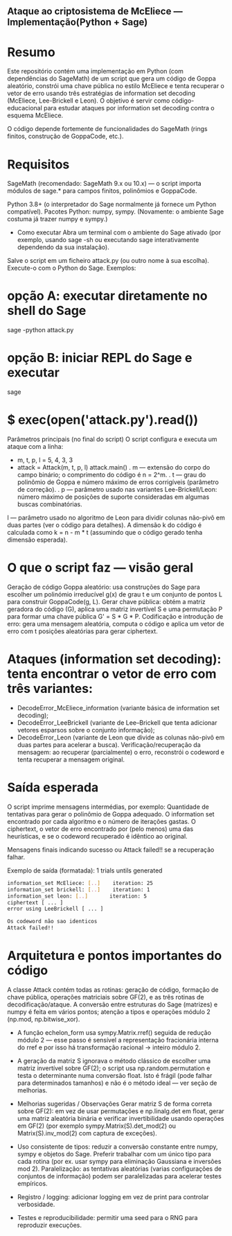 ## Ataque ao criptosistema de McEliece — Implementação(Python + Sage)
# Resumo
Este repositório contém uma implementação em Python (com dependências do SageMath) de um script que gera um código de Goppa aleatório, constrói uma chave pública no estilo McEliece e tenta recuperar o vetor de erro usando três estratégias de information set decoding (McEliece, Lee-Brickell e Leon). O objetivo é servir como código-educacional para estudar ataques por information set decoding contra o esquema McEliece.

O código depende fortemente de funcionalidades do SageMath (rings finitos, construção de GoppaCode, etc.).

# Requisitos
SageMath (recomendado: SageMath 9.x ou 10.x) — o script importa módulos de sage.* para campos finitos, polinômios e GoppaCode.

Python 3.8+ (o interpretador do Sage normalmente já fornece um Python compatível).
Pacotes Python: numpy, sympy. (Novamente: o ambiente Sage costuma já trazer numpy e sympy.)

- Como executar
Abra um terminal com o ambiente do Sage ativado (por exemplo, usando sage -sh ou executando sage interativamente dependendo da sua instalação).

Salve o script em um ficheiro attack.py (ou outro nome à sua escolha).
Execute-o com o Python do Sage. Exemplos:
# opção A: executar diretamente no shell do Sage
sage -python attack.py

# opção B: iniciar REPL do Sage e executar
sage
# $ exec(open('attack.py').read())
Parâmetros principais (no final do script)
O script configura e executa um ataque com a linha:
- m, t, p, l = 5, 4, 3, 3
- attack = Attack(m, t, p, l)
attack.main()
. m — extensão do corpo do campo binário; o comprimento do código é n = 2^m.
. t — grau do polinômio de Goppa e número máximo de erros corrigíveis (parâmetro de correção).
. p — parâmetro usado nas variantes Lee-Brickell/Leon: número máximo de posições de suporte consideradas em algumas buscas combinatórias.

l — parâmetro usado no algoritmo de Leon para dividir colunas não-pivô em duas partes (ver o código para detalhes).
A dimensão k do código é calculada como k = n - m * t (assumindo que o código gerado tenha dimensão esperada).

# O que o script faz — visão geral
Geração de código Goppa aleatório: usa construções do Sage para escolher um polinómio irreducível g(x) de grau t e um conjunto de pontos L para construir GoppaCode(g, L).
Gerar chave pública: obtém a matriz geradora do código (G), aplica uma matriz invertível S e uma permutação P para formar uma chave pública G' = S * G * P.
Codificação e introdução de erro: gera uma mensagem aleatória, computa o código e aplica um vetor de erro com t posições aleatórias para gerar ciphertext.

# Ataques (information set decoding): tenta encontrar o vetor de erro com três variantes:
- DecodeError_McEliece_information (variante básica de information set decoding);
- DecodeError_LeeBrickell (variante de Lee–Brickell que tenta adicionar vetores esparsos sobre o conjunto informação);
- DecodeError_Leon (variante de Leon que divide as colunas não-pivô em duas partes para acelerar a busca).
Verificação/recuperação da mensagem: ao recuperar (parcialmente) o erro, reconstrói o codeword e tenta recuperar a mensagem original.

# Saída esperada
O script imprime mensagens intermédias, por exemplo:
Quantidade de tentativas para gerar o polinômio de Goppa adequado.
O information set encontrado por cada algoritmo e o número de iterações gastas.
O ciphertext, o vetor de erro encontrado por (pelo menos) uma das heurísticas, e se o codeword recuperado é idêntico ao original.

Mensagens finais indicando sucesso ou Attack failed!! se a recuperação falhar.

Exemplo de saída (formatada):
1 trials untils  generated

```bash 
information_set McEliece: [..]    iteration: 25
information_set brickell: [..]    iteration: 1
information_set leon: [..]       iteration: 5
ciphertext [ ... ]
error using LeeBrickell [ ... ]

Os codeword não sao identicos
Attack failed!!
```
# Arquitetura e pontos importantes do código
A classe Attack contém todas as rotinas: geração de código, formação de chave pública, operações matriciais sobre GF(2), e as três rotinas de decodificação/ataque.
A conversão entre estruturas do Sage (matrizes) e numpy é feita em vários pontos; atenção a tipos e operações módulo 2 (np.mod, np.bitwise_xor).

- A função echelon_form usa sympy.Matrix.rref() seguida de redução módulo 2 — esse passo é sensível a representação fracionária interna do rref e por isso há transformação racional → inteiro módulo 2.
- A geração da matriz S ignorava o método clássico de escolher uma matriz invertível sobre GF(2); o script usa np.random.permutation e testa o determinante numa conversão float. Isto é frágil (pode falhar para determinados tamanhos) e não é o método ideal — ver seção de melhorias.

- Melhorias sugeridas / Observações
Gerar matriz S de forma correta sobre GF(2): em vez de usar permutações e np.linalg.det em float, gerar uma matriz aleatória binária e verificar invertibilidade usando operações em GF(2) (por exemplo sympy.Matrix(S).det_mod(2) ou Matrix(S).inv_mod(2) com captura de exceções).

- Uso consistente de tipos: reduzir a conversão constante entre numpy, sympy e objetos do Sage. Preferir trabalhar com um único tipo para cada rotina (por ex. usar sympy para eliminação Gaussiana e inversões mod 2).
Paralelização: as tentativas aleatórias (varias configurações de conjuntos de informação) podem ser paralelizadas para acelerar testes empíricos.

- Registro / logging: adicionar logging em vez de print para controlar verbosidade.
- Testes e reproducibilidade: permitir uma seed para o RNG para reproduzir execuções.
